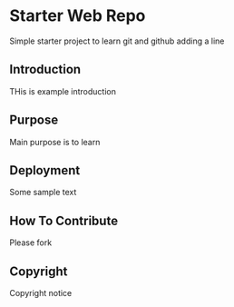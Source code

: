 # Starter Web Repo

Simple starter project to learn git and github
adding a line 

## Introduction

THis is example introduction

## Purpose

Main purpose is to learn

## Deployment

Some sample text

## How To Contribute

Please fork 

## Copyright

Copyright notice
